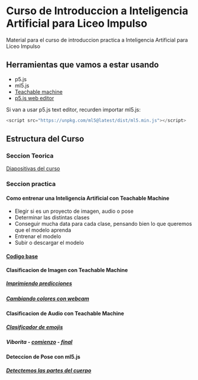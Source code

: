 # Curso de Introduccion a Inteligencia Artificial para Liceo Impulso
Material para el curso de introduccion practica a Inteligencia Artificial para Liceo Impulso

## Herramientas que vamos a estar usando
- p5.js
- ml5.js
- [Teachable machine](https://teachablemachine.withgoogle.com/)
- [p5.js web editor](https://editor.p5js.org/)

Si van a usar p5.js text editor, recurden importar ml5.js:
```javascript
<script src="https://unpkg.com/ml5@latest/dist/ml5.min.js"></script>
```

## Estructura del Curso

### Seccion Teorica
[Diapositivas del curso](https://docs.google.com/presentation/d/1ViUKM0f1d_DaX64AHYCupJl_nhr0GSfOCrARx3SQAEo/edit?usp=sharing)

### Seccion practica

#### Como entrenar una Inteligencia Artificial con Teachable Machine
- Elegir si es un proyecto de imagen, audio o pose
- Determinar las distintas clases
- Conseguir mucha data para cada clase, pensando bien lo que queremos que el modelo aprenda
- Entrenar el modelo
- Subir o descargar el modelo

#### [Codigo base](https://editor.p5js.org/yvesfogel/sketches/iULTI92J0)

#### Clasificacion de Imagen con Teachable Machine

##### [Imprimiendo predicciones](https://editor.p5js.org/yvesfogel/sketches/PVrz20B2f)
##### [Cambiando colores con webcam](https://editor.p5js.org/yvesfogel/sketches/dw5vsVvmv)

#### Clasificacion de Audio con Teachable Machine

##### [Clasificador de emojis](https://editor.p5js.org/yvesfogel/sketches/eTLuT8gHz)
##### Viborita - [comienzo](https://editor.p5js.org/yvesfogel/sketches/ZS2itiHKc) - [final](https://editor.p5js.org/yvesfogel/sketches/qF5Vi3XAE)

#### Deteccion de Pose con ml5.js
##### [Detectemos las partes del cuerpo](https://editor.p5js.org/yvesfogel/sketches/4kTDyZ3mT)
